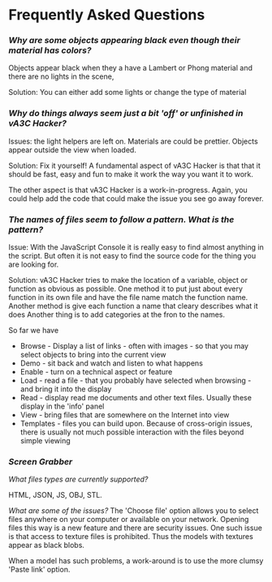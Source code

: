 Frequently Asked Questions
===

### _Why are some objects appearing black even though their material has colors?_

Objects appear black when they a have a Lambert or Phong material and there are no lights in the scene,

Solution: You can either add some lights or change the type of material
  
### _Why do things always seem just a bit 'off' or unfinished in vA3C Hacker?_

Issues: the light helpers are left on. Materials are could be prettier. Objects appear outside the view when loaded.

Solution: Fix it yourself! A fundamental aspect of vA3C Hacker is that that it should be fast, easy and fun to make it work the way you want it to work.

The other aspect is that vA3C Hacker is a work-in-progress. Again, you could help add the code that could make the issue you see go away forever.

### _The names of files seem to follow a pattern. What is the pattern?_

Issue: With the JavaScript Console it is really easy to find almost anything in the script. 
But often it is not easy to find the source code for the thing you are looking for.

Solution: vA3C Hacker tries to make the location of a variable, object or function as obvious as possible. 
One method it to put just about every function in its own file and have the file name match the function name.
Another method is give each function a name that cleary describes what it does
Another thing is to add categories at the fron to the names.

So far we have

* Browse - Display a list of links - often with images - so that you may select objects to bring into the current view
* Demo - sit back and watch and listen to what happens
* Enable - turn on a technical aspect or feature
* Load - read a file - that you probably have selected when browsing - and bring it into the display
* Read - display read me documents and other text files. Usually these display in the 'info' panel
* View - bring files that are somewhere on the Internet into view
* Templates - files you can build upon.
Because of cross-origin issues, there is usually not much possible interaction with the files beyond simple viewing

### _Screen Grabber_

_What files types are currently supported?_

HTML, JSON, JS, OBJ, STL.

_What are some of the issues?_
The 'Choose file' option allows you to select files anywhere on your computer or available on your network.
Opening files this way is a new feature and there are security issues.
One such issue is that access to texture files is prohibited. Thus the models with textures appear as black blobs.

When a model has such problems, a work-around is to use the more clumsy 'Paste link' option.

